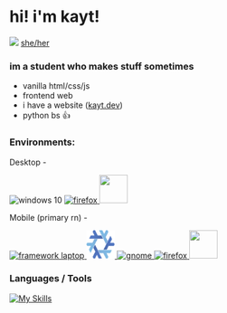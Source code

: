 # hi! i'm kayt!
<img src="https://em-content.zobj.net/thumbs/120/twitter/322/transgender-flag_1f3f3-fe0f-200d-26a7-fe0f.png" height="16"/> <a href="https://en.pronouns.page/@kayt_was_taken" targer="_blank">she/her</a>


### im a student who makes stuff sometimes
- vanilla html/css/js
- frontend web
- i have a website ([kayt.dev](https://kayt.dev))
- python bs 👍

### Environments:
Desktop -
<p align="left">
<img src="https://upload.wikimedia.org/wikipedia/commons/4/48/Windows_logo_-_2012_%28dark_blue%29.svg" alt="windows 10" width="50" height="50"/>
<a href="https://www.mozilla.org/en-US/firefox/" target="_blank" rel="noreferrer"> <img src="https://hg.mozilla.org/mozilla-central/raw-file/tip/browser/branding/official/content/about-logo.svg" alt="firefox" width="50" height="50"/> </a>
<a href="https://code.visualstudio.com/" target="_blank" rel="norefferer"><img src="https://upload.wikimedia.org/wikipedia/commons/9/9a/Visual_Studio_Code_1.35_icon.svg" width="50" height="50"/></a>
</p>

Mobile (primary rn) -
<p align="left">
<a href="https://frame.work/" target="_blank" rel="noreferrer"> <img src="https://avatars.githubusercontent.com/u/58124942?s=200&v=4" alt="framework laptop" width="50" height="50"/> </a>
<a href="https://nixos.org/" target="_blank" rel="noreferrer"> <img src="https://raw.githubusercontent.com/NixOS/nixos-artwork/ac04f06feb980e048b4ab2a7ca32997984b8b5ae/logo/nix-snowflake.svg" alt="nixos" width="50" height="50"/> </a>
<a href="https://www.gnome.org/" target="_blank" rel="noreferrer"> <img src="https://upload.wikimedia.org/wikipedia/commons/3/39/Gnomelogo-footprint.svg" alt="gnome" width="50" height="50"/> </a>
<a href="https://www.mozilla.org/en-US/firefox/" target="_blank" rel="noreferrer"> <img src="https://hg.mozilla.org/mozilla-central/raw-file/tip/browser/branding/official/content/about-logo.svg" alt="firefox" width="50" height="50"/> </a>
<a href="https://code.visualstudio.com/" target="_blank" rel="norefferer"><img src="https://upload.wikimedia.org/wikipedia/commons/9/9a/Visual_Studio_Code_1.35_icon.svg" width="50" height="50"/></a>
</p>

### Languages / Tools
[![My Skills](https://skillicons.dev/icons?i=html,css,js,ts,nodejs,svelte,python)](https://skillicons.dev) <br>
